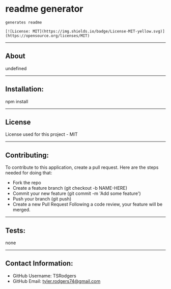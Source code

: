 
  # readme generator

    generates readme

    [![License: MIT](https://img.shields.io/badge/License-MIT-yellow.svg)](https://opensource.org/licenses/MIT)


---
## About
  undefined

---
## Installation:
  npm install

---
## License
  License used for this project - MIT

---
## Contributing:
  
  To contribute to this application, create a pull request.
  Here are the steps needed for doing that:
  - Fork the repo
  - Create a feature branch (git checkout -b NAME-HERE)
  - Commit your new feature (git commit -m 'Add some feature')
  - Push your branch (git push)
  - Create a new Pull Request
  Following a code review, your feature will be merged.

---
## Tests:
  none

---
## Contact Information:
* GitHub Username: TSRodgers
* GitHub Email: tyler.rodgers74@gmail.com
